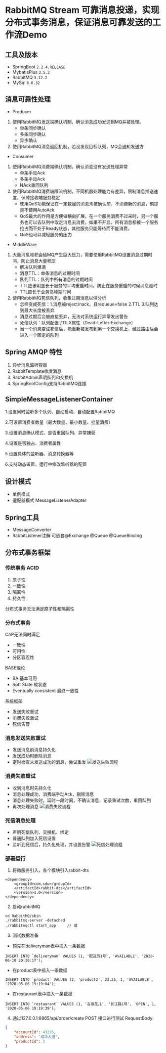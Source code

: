 # RabbitMQ Stream 可靠消息投递，实现分布式事务消息，保证消息可靠发送的工作流Demo

## 工具及版本

- SpringBoot ```2.2.4.RELEASE```
- MybatisPlus ```3.5.2```
- RabbitMQ ```3.12.2```
- MySql ```8.0.32```

## 消息可靠性处理

- Producer

1. 使用RabbitMQ发送端确认机制，确认消息成功发送到MQ并被处理。
    - 单条同步确认
    - 多条同步确认
    - 异步确认
2. 使用RabbitMQ消息返回机制，若没发现目标队列，MQ会通知发送方

- Consumer

1. 使用RabbitMQ消费端确认机制，确认消息没有发送处理异常
    - 单条手动Ack
    - 多条手动Ack
    - NAck重回队列
2. 使用RabbitMQ消费端限流机制，不同机器处理能力有差异，限制消息推送速度，保障接收端服务稳定
    - 使用QoS功能保证在一定数目的消息未被确认前，不消费新的消息，前提是不使用AutoAck
    - QoS最大的作用是方便做横向扩展，在一个服务消费不过来时，另一个服务也可以去队列中取走消息去消费。如果不开启，所有消息都被一个服务抢占而不处于Ready状态，其他服务只能等待而不能消费。
    - QoS也可以减轻服务的压力

- MiddleWare

1. 大量消息堆积会给MQ产生巨大压力，需要使用RabbitMQ设置消息过期时间，防止消息大量积压
    - 解决队列爆满
    - 消息TTL：单条消息的过期时间
    - 队列TTL：队列中所有消息的过期时间
    - TTL应该明显长于服务的平均重启时间，防止在服务重启的时候消息超时
    - TTL应长于业务高峰期时间
2. 使用RabbitMQ死信队列，收集过期消息以供分析
    - 怎样变成死信：1.消息被reject/nack，且requeue=false 2.TTL 3.队列达到最大长度被丢弃
    - 消息过期后会被直接丢弃，无法对系统运行异常发出警告
    - 死信队列：队列配置了DLX属性（Dead-Letter-Exchange）
    - 当一个消息变成死信后，能重新被发布到另一个交换机上，经过路由后会进入一个固定的队列

## Spring AMQP 特性

1. 异步消息监听容器
2. RabbitTemplate收发消息
3. RabbitAdmin声明队列和交换机
4. SpringBootConfig支持RabbitMQ连接

## SimpleMessageListenerContainer

1.设置同时监听多个队列、自动启动、自动配置RabbitMQ

2.可设置消费者数量（最大数量、最小数量、批量消费）

3.设置消息确认模式、是否重回队列、异常捕获

4.设置是否独占、消费者属性

5.设置具体的监听器、消息转换器等

6.支持动态设置，运行中修改监听器的配置

## 设计模式

- 单例模式
- 适配器模式 MessageListenerAdapter

## Spring工具

- MessageConverter
- RabbitListener注解 可嵌套@Exchange @Queue @QueueBinding

## 分布式事务框架

### 传统事务 ACID

1. 原子性
2. 一致性
3. 隔离性
4. 持久性

分布式事务无法满足原子性和隔离性

### 分布式事务

CAP无法同时满足

- 一致性
- 可用性
- 分区容忍性

BASE理论

- BA 基本可用
- Soft State 软状态
- Eventually consistent 最终一致性

系统框架

- 发送失败重试
- 消费失败重试
- 死信告警

### 消息发送失败重试

- 发送消息前消息持久化
- 发送成功时删除消息
- 定时检查未发送成功的消息，尝试重发
  ![发送失败流程](./img/sender-process.png)

### 消费失败重试

- 收到消息时先持久化
- 消息处理成功，消费端手动Ack，删除消息
- 消息处理失败时，延时一段时间，不确认消息，记录重试次数，重回队列
- 再次处理消息
  ![消费失败流程](./img/consumer-process.png)

### 死信消息处理

- 声明死信队列、交换机、绑定
- 普通队列加入死信设置
- 监听到死信后，持久化处理，并设置告警
  ![死信处理流程](./img/dead-process.png)

### 部署运行

1. 将微服务引入，各个模块引入rabbit-dts

```
<dependency>
    <groupId>com.sdu</groupId>
    <artifactId>rabbit-dts</artifactId>
    <version>1.0</version>
</dependency>
```

2. 启动rabbitMQ
``` shell
cd RabbitMQ/sbin
./rabbitmq-server -detached 
./rabbitmqctl start_app     // 或
```

3. 测试数据准备

- 预先在deliveryman表中插入一条数据
```mysql
INSERT INTO `deliveryman` VALUES (1, '配送员1号', 'AVAILABLE', '2020-06-10 20:30:17');
```
- 在product表中插入一条数据
```mysql
INSERT INTO `product` VALUES (2, 'product2', 23.25, 1, 'AVAILABLE', '2020-05-06 19:19:04');
```
- 在restaurant表中插入一条数据
```mysql
INSERT INTO `restaurant` VALUES (1, '古丽花儿', '长江路1号', 'OPEN', 1, '2020-05-06 19:19:39');
```

4. 通过127.0.0.1:8865/api/order/create POST 接口进行测试 RequestBody:
``` json
{
    "accountId": 43295,
    "address": "成华大道",
    "productId": 2
}
```
